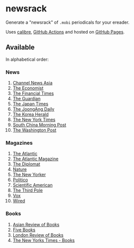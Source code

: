 
# newsrack

Generate a "newsrack" of `.mobi` periodicals for your ereader.

Uses [calibre](https://calibre-ebook.com/), [GitHub Actions](.github/workflows/build.yml) and hosted on [GitHub Pages](https://pages.github.com/).

## Available

In alphabetical order:

### News
1. [Channel News Asia](https://www.channelnewsasia.com/)
2. [The Economist](https://www.economist.com/printedition)
3. [The Financial Times](https://www.ft.com/)
4. [The Guardian](https://www.theguardian.com/international)
5. [The Japan Times](https://www.japantimes.co.jp/)
6. [The JoongAng Daily](https://koreajoongangdaily.joins.com/)
7. [The Korea Herald](https://koreaherald.com/)
8. [The New York Times](https://www.nytimes.com/)
9. [South China Morning Post](https://www.scmp.com/)
10. [The Washington Post](https://www.washingtonpost.com/)

### Magazines
1. [The Atlantic](https://www.theatlantic.com/)
2. [The Atlantic Magazine](https://www.theatlantic.com/magazine/)
3. [The Diplomat](https://thediplomat.com/)
4. [Nature](https://www.nature.com/nature/current-issue/)
5. [The New Yorker](https://www.newyorker.com/)
6. [Politico](https://www.politico.com/)
7. [Scientific American](https://www.scientificamerican.com/)
8. [The Third Pole](https://www.thethirdpole.net/)
9. [Vox](https://www.vox.com/)
10. [Wired](https://www.wired.com/magazine/)

### Books
1. [Asian Review of Books](https://asianreviewofbooks.com)
2. [Five Books](https://fivebooks.com/)
3. [London Review of Books](https://www.lrb.co.uk/)
4. [The New Yorks Times - Books](https://www.nytimes.com/section/books)
